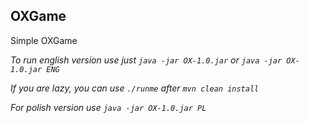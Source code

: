**OXGame**
--
Simple OXGame

*To run english version use just `java -jar OX-1.0.jar` or `java -jar OX-1.0.jar ENG`*

*If you are lazy, you can use `./runme` after `mvn clean install`*

*For polish version use `java -jar OX-1.0.jar PL`*